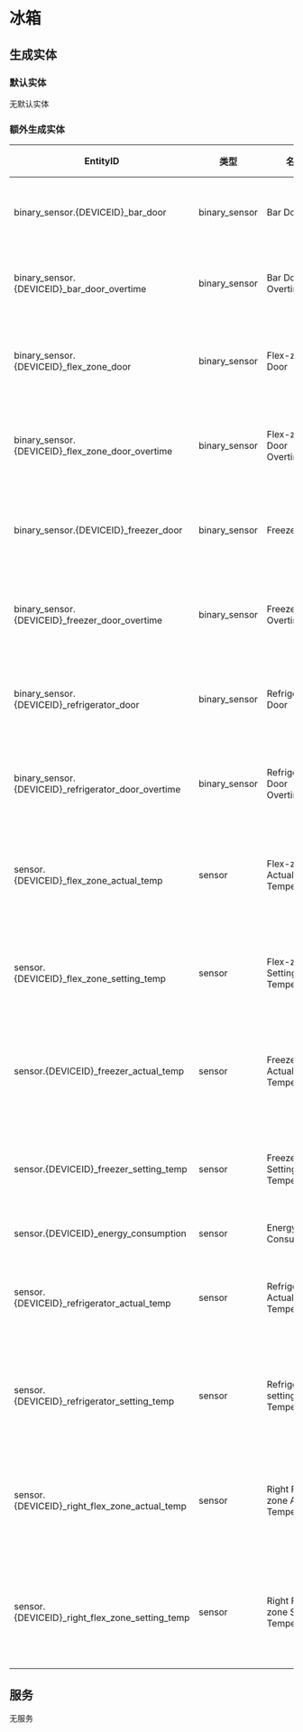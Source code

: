 # 冰箱

## 生成实体
### 默认实体
无默认实体

### 额外生成实体

| EntityID                                            | 类型            | 名称                                  | 描述       |
|-----------------------------------------------------|---------------|-------------------------------------|----------|
| binary_sensor.{DEVICEID}_bar_door                   | binary_sensor | Bar Door                            | 吧台门状态    |
| binary_sensor.{DEVICEID}_bar_door_overtime          | binary_sensor | Bar Door Overtime                   | 吧台门超时    |
| binary_sensor.{DEVICEID}_flex_zone_door             | binary_sensor | Flex-zone Door                      | 变温区门状态   |
| binary_sensor.{DEVICEID}_flex_zone_door_overtime    | binary_sensor | Flex-zone Door Overtime             | 变温区门超时   |
| binary_sensor.{DEVICEID}_freezer_door               | binary_sensor | Freezer Door                        | 冷冻室门状态   |
| binary_sensor.{DEVICEID}_freezer_door_overtime      | binary_sensor | Freezer Door Overtime               | 冷冻室门超时   |
| binary_sensor.{DEVICEID}_refrigerator_door          | binary_sensor | Refrigerator Door                   | 冷藏室门状态   |
| binary_sensor.{DEVICEID}_refrigerator_door_overtime | binary_sensor | Refrigerator Door Overtime          | 冷藏室门超时   |
| sensor.{DEVICEID}_flex_zone_actual_temp             | sensor        | Flex-zone Actual Temperature        | 变温区实际温度  |
| sensor.{DEVICEID}_flex_zone_setting_temp            | sensor        | Flex-zone Setting Temperature       | 变温区设置温度  |
| sensor.{DEVICEID}_freezer_actual_temp               | sensor        | Freezer Actual Temperature          | 冷冻室实际温度  |
| sensor.{DEVICEID}_freezer_setting_temp              | sensor        | Freezer Setting Temperature         | 冷冻室设置温度  |
| sensor.{DEVICEID}_energy_consumption                | sensor        | Energy Consumption                  | 能耗       |
| sensor.{DEVICEID}_refrigerator_actual_temp          | sensor        | Refrigerator Actual Temperature     | 冷藏室实际温度  |
| sensor.{DEVICEID}_refrigerator_setting_temp         | sensor        | Refrigerator setting Temperature    | 冷藏室设置温度  |
| sensor.{DEVICEID}_right_flex_zone_actual_temp       | sensor        | Right Flex-zone Actual Temperature  | 右变温区实际温度 |
| sensor.{DEVICEID}_right_flex_zone_setting_temp      | sensor        | Right Flex-zone Setting Temperature | 右变温区设置温度 |

## 服务
无服务